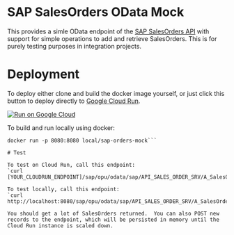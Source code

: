 # SAP SalesOrders OData Mock

This provides a simle OData endpoint of the [SAP SalesOrders API](https://api.sap.com/api/salesorder/resource) with support for simple operations to add and retrieve SalesOrders.  This is for purely testing purposes in integration projects.

# Deployment

To deploy either clone and build the docker image yourself, or just click this button to deploy directly to [Google Cloud Run](https://cloud.google.com/run).

[![Run on Google Cloud](https://deploy.cloud.run/button.svg)](https://deploy.cloud.run)

To build and run locally using docker:

```docker build -t local/sap-orders-mock .
docker run -p 8080:8080 local/sap-orders-mock```

# Test

To test on Cloud Run, call this endpoint:
`curl [YOUR_CLOUDRUN_ENDPOINT]/sap/opu/odata/sap/API_SALES_ORDER_SRV/A_SalesOrder`

To test locally, call this endpoint:
`curl http://localhost:8080/sap/opu/odata/sap/API_SALES_ORDER_SRV/A_SalesOrder`

You should get a lot of SalesOrders returned.  You can also POST new records to the endpoint, which will be persisted in memory until the Cloud Run instance is scaled down.
